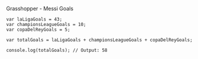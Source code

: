 Grasshopper - Messi Goals

    var laLigaGoals = 43;
    var championsLeagueGoals = 10;
    var copaDelReyGoals = 5;
    
    var totalGoals = laLigaGoals + championsLeagueGoals + copaDelReyGoals;
    
    console.log(totalGoals); // Output: 58
